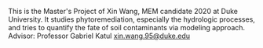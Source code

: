 This is the Master's Project of Xin Wang, MEM candidate 2020 at Duke University.
It studies phytoremediation, especially the hydrologic processes, and tries to quantify the fate of soil contaminants via modeling approach.
Advisor: Professor Gabriel Katul
xin.wang.95@duke.edu
